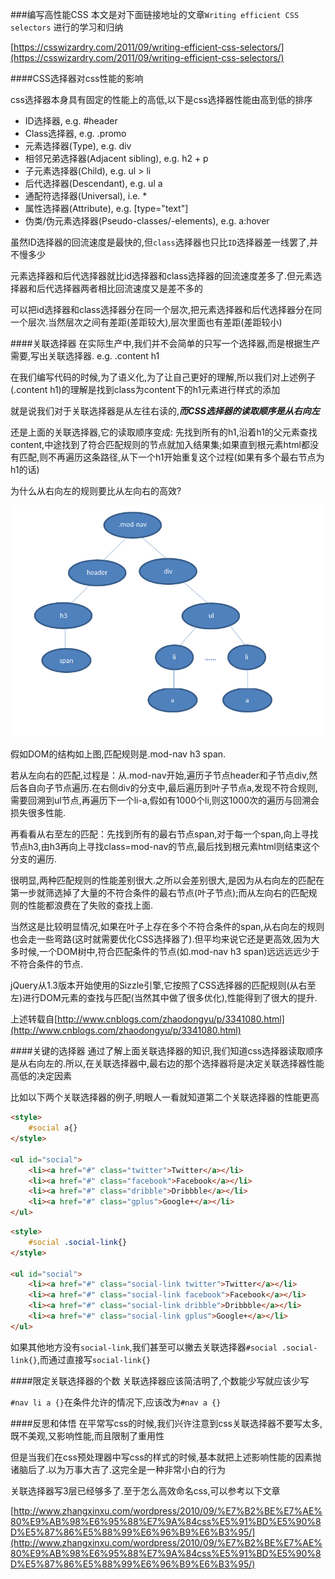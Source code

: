 ###编写高性能CSS
本文是对下面链接地址的文章`Writing efficient CSS selectors` 进行的学习和归纳

[https://csswizardry.com/2011/09/writing-efficient-css-selectors/](https://csswizardry.com/2011/09/writing-efficient-css-selectors/)

####CSS选择器对css性能的影响

css选择器本身具有固定的性能上的高低,以下是css选择器性能由高到低的排序

- ID选择器, e.g. #header
- Class选择器, e.g. .promo
- 元素选择器(Type), e.g. div
- 相邻兄弟选择器(Adjacent sibling), e.g. h2 + p
- 子元素选择器(Child), e.g. ul > li
- 后代选择器(Descendant), e.g. ul a
- 通配符选择器(Universal), i.e. *
- 属性选择器(Attribute), e.g. [type="text"]
- 伪类/伪元素选择器(Pseudo-classes/-elements), e.g. a:hover

虽然ID选择器的回流速度是最快的,但`class`选择器也只比`ID`选择器差一线罢了,并不慢多少

元素选择器和后代选择器就比id选择器和class选择器的回流速度差多了.但元素选择器和后代选择器两者相比回流速度又是差不多的

可以把id选择器和class选择器分在同一个层次,把元素选择器和后代选择器分在同一个层次.当然层次之间有差距(差距较大),层次里面也有差距(差距较小)

####关联选择器
在实际生产中,我们并不会简单的只写一个选择器,而是根据生产需要,写出关联选择器. e.g. .content h1

在我们编写代码的时候,为了语义化,为了让自己更好的理解,所以我们对上述例子(.content h1)的理解是找到class为content下的h1元素进行样式的添加

就是说我们对于关联选择器是从左往右读的,**_而CSS选择器的读取顺序是从右向左_**

还是上面的关联选择器,它的读取顺序变成: 先找到所有的h1,沿着h1的父元素查找content,中途找到了符合匹配规则的节点就加入结果集;如果直到根元素html都没有匹配,则不再遍历这条路径,从下一个h1开始重复这个过程(如果有多个最右节点为h1的话)

为什么从右向左的规则要比从左向右的高效?

![right-to-left](right-to-left.png)

假如DOM的结构如上图,匹配规则是.mod-nav h3 span.

若从左向右的匹配,过程是：从.mod-nav开始,遍历子节点header和子节点div,然后各自向子节点遍历.在右侧div的分支中,最后遍历到叶子节点a,发现不符合规则,需要回溯到ul节点,再遍历下一个li-a,假如有1000个li,则这1000次的遍历与回溯会损失很多性能.

再看看从右至左的匹配：先找到所有的最右节点span,对于每一个span,向上寻找节点h3,由h3再向上寻找class=mod-nav的节点,最后找到根元素html则结束这个分支的遍历.

很明显,两种匹配规则的性能差别很大.之所以会差别很大,是因为从右向左的匹配在第一步就筛选掉了大量的不符合条件的最右节点(叶子节点);而从左向右的匹配规则的性能都浪费在了失败的查找上面.

当然这是比较明显情况,如果在叶子上存在多个不符合条件的span,从右向左的规则也会走一些弯路(这时就需要优化CSS选择器了).但平均来说它还是更高效,因为大多时候,一个DOM树中,符合匹配条件的节点(如.mod-nav h3 span)远远远远少于不符合条件的节点.

jQuery从1.3版本开始使用的Sizzle引擎,它按照了CSS选择器的匹配规则(从右至左)进行DOM元素的查找与匹配(当然其中做了很多优化),性能得到了很大的提升.

上述转载自[http://www.cnblogs.com/zhaodongyu/p/3341080.html](http://www.cnblogs.com/zhaodongyu/p/3341080.html)

####关键的选择器
通过了解上面关联选择器的知识,我们知道css选择器读取顺序是从右向左的.所以,在关联选择器中,最右边的那个选择器将是决定关联选择器性能高低的决定因素

比如以下两个关联选择器的例子,明眼人一看就知道第二个关联选择器的性能更高

```html
<style>
    #social a{}
</style>

<ul id="social">
    <li><a href="#" class="twitter">Twitter</a></li>
    <li><a href="#" class="facebook">Facebook</a></li>
    <li><a href="#" class="dribble">Dribbble</a></li>
    <li><a href="#" class="gplus">Google+</a></li>
</ul>
```

```html
<style>
    #social .social-link{}
</style>

<ul id="social">
    <li><a href="#" class="social-link twitter">Twitter</a></li>
    <li><a href="#" class="social-link facebook">Facebook</a></li>
    <li><a href="#" class="social-link dribble">Dribbble</a></li>
    <li><a href="#" class="social-link gplus">Google+</a></li>
</ul>
```

如果其他地方没有`social-link`,我们甚至可以撇去关联选择器`#social .social-link{}`,而通过直接写`social-link{}`

####限定关联选择器的个数
关联选择器应该简洁明了,个数能少写就应该少写

`#nav li a {}`在条件允许的情况下,应该改为`#nav a {}`

####反思和体悟
在平常写css的时候,我们兴许注意到css关联选择器不要写太多,既不美观,又影响性能,而且限制了重用性

但是当我们在css预处理器中写css的样式的时候,基本就把上述影响性能的因素抛诸脑后了.以为万事大吉了.这完全是一种非常小白的行为

关联选择器写3层已经够多了.至于怎么高效命名css,可以参考以下文章

[http://www.zhangxinxu.com/wordpress/2010/09/%E7%B2%BE%E7%AE%80%E9%AB%98%E6%95%88%E7%9A%84css%E5%91%BD%E5%90%8D%E5%87%86%E5%88%99%E6%96%B9%E6%B3%95/](http://www.zhangxinxu.com/wordpress/2010/09/%E7%B2%BE%E7%AE%80%E9%AB%98%E6%95%88%E7%9A%84css%E5%91%BD%E5%90%8D%E5%87%86%E5%88%99%E6%96%B9%E6%B3%95/)


